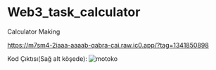 # Web3_task_calculator
Calculator Making

https://m7sm4-2iaaa-aaaab-qabra-cai.raw.ic0.app/?tag=1341850898

Kod Çıktısı(Sağ alt köşede):
![motoko](https://github.com/user-attachments/assets/2ad6c091-ba8c-4845-af9f-68a6481fa5f0)



